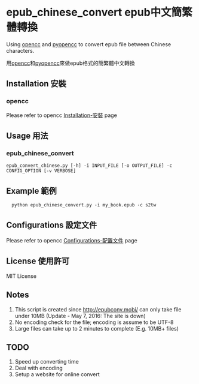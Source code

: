 # epub_chinese_convert epub中文簡繁體轉換
Using [opencc](https://github.com/BYVoid/OpenCC) and [pyopencc](https://github.com/cute/pyopencc) to convert epub file between Chinese characters.

用[opencc](https://github.com/BYVoid/OpenCC)和[pyopencc](https://github.com/cute/pyopencc)來做epub格式的簡繁體中文轉換

## Installation 安裝
### opencc
Please refer to opencc [Installation-安裝](https://github.com/BYVoid/OpenCC#installation-安裝) page

## Usage 用法
### epub_chinese_convert
```
epub_convert_chinese.py [-h] -i INPUT_FILE [-o OUTPUT_FILE] -c CONFIG_OPTION [-v VERBOSE]
```

## Example 範例
```
  python epub_chinese_convert.py -i my_book.epub -c s2tw
```

## Configurations 設定文件
Please refer to opencc [Configurations-配置文件](https://github.com/BYVoid/OpenCC#configurations-配置文件) page

## License 使用許可
MIT License

## Notes
  1. This script is created since http://epubconv.mobi/ can only take file under 10MB (Update - May 7, 2016: The site is down)
  2. No encoding check for the file; encoding is assume to be UTF-8
  3. Large files can take up to 2 minutes to complete (E.g. 10MB+ files)

## TODO
  1. Speed up converting time
  2. Deal with encoding
  3. Setup a website for online convert
